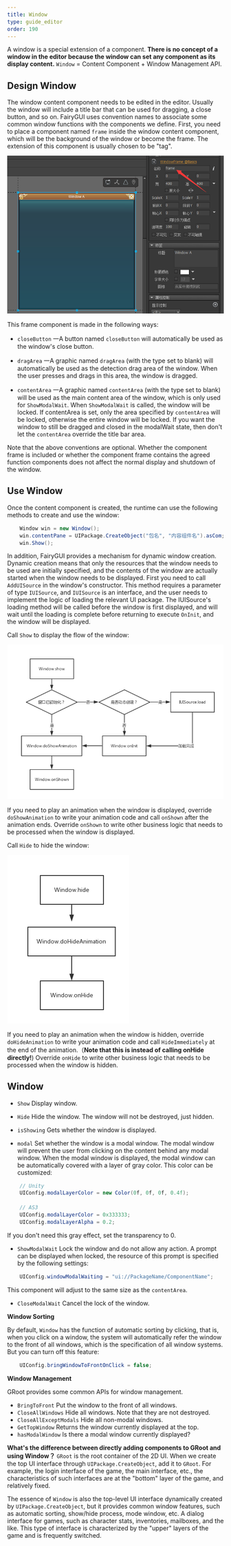 ```yaml
---
title: Window
type: guide_editor
order: 190
---
```


A window is a special extension of a component. **There is no concept of a window in the editor because the window can set any component as its display content.** `Window` = Content Component + Window Management API.

## Design Window

The window content component needs to be edited in the editor. Usually the window will include a title bar that can be used for dragging, a close button, and so on. FairyGUI uses convention names to associate some common window functions with the components we define. First, you need to place a component named `frame` inside the window content component, which will be the background of the window or become the frame. The extension of this component is usually chosen to be "tag".

![](../../images/20170807161046.png)

This frame component is made in the following ways:

- `closeButton` 一A button named `closeButton` will automatically be used as the window's close button.

- `dragArea` 一A graphic named `dragArea` (with the type set to blank) will automatically be used as the detection drag area of the window. When the user presses and drags in this area, the window is dragged.

- `contentArea` 一A graphic named `contentArea` (with the type set to blank) will be used as the main content area of the window, which is only used for `ShowModalWait`. When `ShowModalWait` is called, the window will be locked. If contentArea is set, only the area specified by `contentArea` will be locked, otherwise the entire window will be locked. If you want the window to still be dragged and closed in the modalWait state, then don't let the `contentArea` override the title bar area.

Note that the above conventions are optional. Whether the component frame is included or whether the component frame contains the agreed function components does not affect the normal display and shutdown of the window.

## Use Window

Once the content component is created, the runtime can use the following methods to create and use the window:

```csharp
    Window win = new Window();
    win.contentPane = UIPackage.CreateObject("包名", "内容组件名").asCom;
    win.Show();
```

In addition, FairyGUI provides a mechanism for dynamic window creation. Dynamic creation means that only the resources that the window needs to be used are initially specified, and the contents of the window are actually started when the window needs to be displayed. First you need to call `AddUISource` in the window's constructor. This method requires a parameter of type `IUISource`, and `IUISource` is an interface, and the user needs to implement the logic of loading the relevant UI package. The IUISource's loading method will be called before the window is first displayed, and will wait until the loading is complete before returning to execute `OnInit`, and the window will be displayed.

Call `Show` to display the flow of the window:

![](../../images/ddd.png)

If you need to play an animation when the window is displayed, override `doShowAnimation` to write your animation code and call `onShown` after the animation ends.
Override `onShown` to write other business logic that needs to be processed when the window is displayed.

Call `Hide` to hide the window:

![](../../images/ddd2.png)

If you need to play an animation when the window is hidden, override `doHideAnimation` to write your animation code and call `HideImmediately` at the end of the animation.（**Note that this is instead of calling onHide directly!**)
Override `onHide` to write other business logic that needs to be processed when the window is hidden.

## Window

- `Show` Display window.

- `Hide` Hide the window. The window will not be destroyed, just hidden.

- `isShowing` Gets whether the window is displayed.

- `modal` Set whether the window is a modal window. The modal window will prevent the user from clicking on the content behind any modal window. When the modal window is displayed, the modal window can be automatically covered with a layer of gray color. This color can be customized:

```csharp
    // Unity
    UIConfig.modalLayerColor = new Color(0f, 0f, 0f, 0.4f);

    // AS3
    UIConfig.modalLayerColor = 0x333333;
    UIConfig.modalLayerAlpha = 0.2;
```

If you don't need this gray effect, set the transparency to 0.

- `ShowModalWait` Lock the window and do not allow any action. A prompt can be displayed when locked, the resource of this prompt is specified by the following settings:

```csharp
    UIConfig.windowModalWaiting = "ui://PackageName/ComponentName";
```

This component will adjust to the same size as the `contentArea`.

- `CloseModalWait` Cancel the lock of the window.

**Window Sorting**

By default, `Window` has the function of automatic sorting by clicking, that is, when you click on a window, the system will automatically refer the window to the front of all windows, which is the specification of all window systems. But you can turn off this feature:

```csharp
    UIConfig.bringWindowToFrontOnClick = false;
```

**Window Management**

GRoot provides some common APIs for window management.

- `BringToFront` Put the window to the front of all windows.
- `CloseAllWindows` Hide all windows. Note that they are not destroyed.
- `CloseAllExceptModals` Hide all non-modal windows.
- `GetTopWindow` Returns the window currently displayed at the top.
- `hasModalWindow` Is there a modal window currently displayed?

**What's the difference between directly adding components to GRoot and using Window？**
`GRoot` is the root container of the 2D UI. When we create the top UI interface through `UIPackage.CreateObject`, add it to `GRoot`. For example, the login interface of the game, the main interface, etc., the characteristics of such interfaces are at the "bottom" layer of the game, and relatively fixed.

The essence of `Window` is also the top-level UI interface dynamically created by `UIPackage.CreateObject`, but it provides common window features, such as automatic sorting, show/hide process, mode window, etc. A dialog interface for games, such as character stats, inventories, mailboxes, and the like. This type of interface is characterized by the "upper" layers of the game and is frequently switched.
